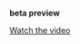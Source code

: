 **beta preview**

[Watch the video](https://github.com/user-attachments/assets/433cc77a-5ac3-4c50-855f-f499588234e6)

